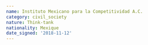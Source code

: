 ```yaml
---
name: Instituto Mexicano para la Competitividad A.C. 
category: civil_society
nature: Think-tank
nationality: Mexique
date_signed: '2018-11-12'
---
```

    